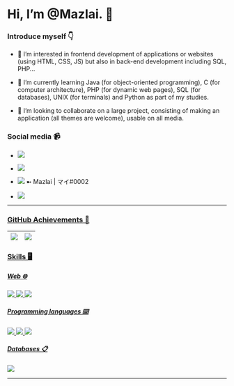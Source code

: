 # Hi, I’m @Mazlai. 👋

### Introduce myself 👇

 - 👀 I’m interested in frontend development of applications or websites (using HTML, CSS, JS) but also in back-end development including SQL, PHP...

 - 🌱 I’m currently learning Java (for object-oriented programming), C (for computer architecture), PHP (for dynamic web pages), SQL (for databases), UNIX (for     terminals) and Python as part of my studies.
 
- 💞️ I’m looking to collaborate on a large project, consisting of making an application (all themes are welcome), usable on all media.

### Social media 📹

- <a href="https://github.com/Mazlai" > <img src="https://img.shields.io/badge/GitHub-100000?style=for-the-badge&logo=github&logoColor=white" /> </a>
- <a href="https://www.instagram.com/mf.mazlai/?hl=fr" > <img src="https://img.shields.io/badge/Instagram-E4405F?style=for-the-badge&logo=instagram&logoColor=white" /> </a>

- <img src="https://img.shields.io/badge/Discord-7289DA?style=for-the-badge&logo=discord&logoColor=white" /> ➼ Mazlai | マイ#0002
- <a href="https://www.linkedin.com/in/mickael-fernandez-28905723a/"> <img src="https://img.shields.io/badge/LinkedIn-0077B5?style=for-the-badge&logo=linkedin&logoColor=white" />

<hr>

### GitHub Achievements 🍃

| <img align="center" src="https://github-readme-stats.vercel.app/api?username=mazlai&show_icons=true&include_all_commits=true&theme=radical&hide_border=true" /> | <img align="center" src="https://github-readme-stats.vercel.app/api/top-langs/?username=mazlai&layout=compact&theme=radical&hide_border=true" /> |
| ------------- | ------------- |

### Skills 🖥️

##### Web 🌐

<img src="https://img.shields.io/badge/HTML-239120?style=for-the-badge&logo=html5&logoColor=white" /> <img src="https://img.shields.io/badge/CSS-239120?&style=for-the-badge&logo=css3&logoColor=white" /> <img src="https://img.shields.io/badge/JavaScript-323330?style=for-the-badge&logo=javascript&logoColor=F7DF1E" />

##### Programming languages ⌨️

<img src="https://img.shields.io/badge/Python-14354C?style=for-the-badge&logo=python&logoColor=white" /> <img src="https://img.shields.io/badge/Java-ED8B00?style=for-the-badge&logo=java&logoColor=white" /> <img src="https://img.shields.io/badge/C-00599C?style=for-the-badge&logo=c&logoColor=white" />

##### Databases 📋

<img src="https://img.shields.io/badge/SQLite-07405E?style=for-the-badge&logo=sqlite&logoColor=white" />

<hr>
<!---
Mazlai/Mazlai is a ✨ special ✨ repository because its `README.md` (this file) appears on your GitHub profile.
You can click the Preview link to take a look at your changes.
--->
